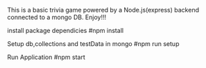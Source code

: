 This is a basic trivia game powered by a Node.js(express) backend connected to a mongo DB. Enjoy!!!

install package dependicies
#npm install 

Setup db,collections and testData in mongo
#npm run setup

Run Application
#npm start
